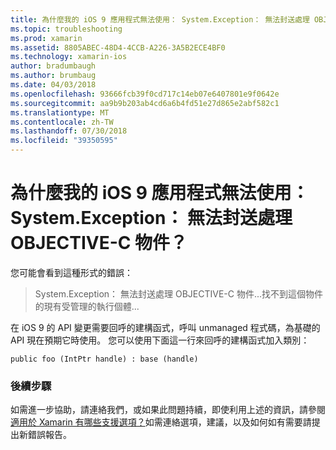 ```yaml
---
title: 為什麼我的 iOS 9 應用程式無法使用： System.Exception： 無法封送處理 OBJECTIVE-C 物件？
ms.topic: troubleshooting
ms.prod: xamarin
ms.assetid: 8805ABEC-48D4-4CCB-A226-3A5B2ECE4BF0
ms.technology: xamarin-ios
author: bradumbaugh
ms.author: brumbaug
ms.date: 04/03/2018
ms.openlocfilehash: 93666fcb39f0cd717c14eb07e6407801e9f0642e
ms.sourcegitcommit: aa9b9b203ab4cd6a6b4fd51e27d865e2abf582c1
ms.translationtype: MT
ms.contentlocale: zh-TW
ms.lasthandoff: 07/30/2018
ms.locfileid: "39350595"
---
```

# <a name="why-does-my-ios-9-app-fail-with-systemexception-failed-to-marshal-the-objective-c-object"></a>為什麼我的 iOS 9 應用程式無法使用： System.Exception： 無法封送處理 OBJECTIVE-C 物件？

您可能會看到這種形式的錯誤：

> System.Exception： 無法封送處理 OBJECTIVE-C 物件...找不到這個物件的現有受管理的執行個體...

在 iOS 9 的 API 變更需要回呼的建構函式，呼叫 unmanaged 程式碼，為基礎的 API 現在預期它時使用。 您可以使用下面這一行來回呼的建構函式加入類別： 

`public foo (IntPtr handle) : base (handle) ` 

### <a name="next-steps"></a>後續步驟

如需進一步協助，請連絡我們，或如果此問題持續，即使利用上述的資訊，請參閱[適用於 Xamarin 有哪些支援選項？](~/cross-platform/troubleshooting/support-options.md)如需連絡選項，建議，以及如何如有需要請提出新錯誤報告。 
